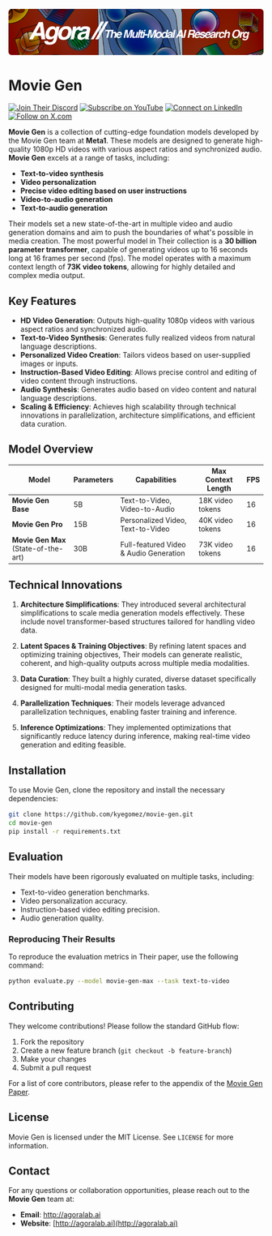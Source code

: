 [![Multi-Modality](agorabanner.png)](https://discord.com/servers/agora-999382051935506503)

# Movie Gen

[![Join Their Discord](https://img.shields.io/badge/Discord-Join%20Their%20server-5865F2?style=for-the-badge&logo=discord&logoColor=white)](https://discord.gg/agora-999382051935506503) [![Subscribe on YouTube](https://img.shields.io/badge/YouTube-Subscribe-red?style=for-the-badge&logo=youtube&logoColor=white)](https://www.youtube.com/@kyegomez3242) [![Connect on LinkedIn](https://img.shields.io/badge/LinkedIn-Connect-blue?style=for-the-badge&logo=linkedin&logoColor=white)](https://www.linkedin.com/in/kye-g-38759a207/) [![Follow on X.com](https://img.shields.io/badge/X.com-Follow-1DA1F2?style=for-the-badge&logo=x&logoColor=white)](https://x.com/kyegomezb)


**Movie Gen** is a collection of cutting-edge foundation models developed by the Movie Gen team at **Meta1**. These models are designed to generate high-quality 1080p HD videos with various aspect ratios and synchronized audio. **Movie Gen** excels at a range of tasks, including:

- **Text-to-video synthesis**
- **Video personalization**
- **Precise video editing based on user instructions**
- **Video-to-audio generation**
- **Text-to-audio generation**

Their models set a new state-of-the-art in multiple video and audio generation domains and aim to push the boundaries of what's possible in media creation. The most powerful model in Their collection is a **30 billion parameter transformer**, capable of generating videos up to 16 seconds long at 16 frames per second (fps). The model operates with a maximum context length of **73K video tokens**, allowing for highly detailed and complex media output.

## Key Features

- **HD Video Generation**: Outputs high-quality 1080p videos with various aspect ratios and synchronized audio.
- **Text-to-Video Synthesis**: Generates fully realized videos from natural language descriptions.
- **Personalized Video Creation**: Tailors videos based on user-supplied images or inputs.
- **Instruction-Based Video Editing**: Allows precise control and editing of video content through instructions.
- **Audio Synthesis**: Generates audio based on video content and natural language descriptions.
- **Scaling & Efficiency**: Achieves high scalability through technical innovations in parallelization, architecture simplifications, and efficient data curation.

## Model Overview

| **Model**                    | **Parameters** | **Capabilities**                              | **Max Context Length** | **FPS** |
|------------------------------|----------------|-----------------------------------------------|------------------------|---------|
| **Movie Gen Base**            | 5B             | Text-to-Video, Video-to-Audio                 | 18K video tokens        | 16      |
| **Movie Gen Pro**             | 15B            | Personalized Video, Text-to-Video             | 40K video tokens        | 16      |
| **Movie Gen Max** (State-of-the-art) | 30B        | Full-featured Video & Audio Generation        | 73K video tokens        | 16      |

## Technical Innovations

1. **Architecture Simplifications**: They introduced several architectural simplifications to scale media generation models effectively. These include novel transformer-based structures tailored for handling video data.
   
2. **Latent Spaces & Training Objectives**: By refining latent spaces and optimizing training objectives, Their models can generate realistic, coherent, and high-quality outputs across multiple media modalities.

3. **Data Curation**: They built a highly curated, diverse dataset specifically designed for multi-modal media generation tasks.

4. **Parallelization Techniques**: Their models leverage advanced parallelization techniques, enabling faster training and inference.

5. **Inference Optimizations**: They implemented optimizations that significantly reduce latency during inference, making real-time video generation and editing feasible.

## Installation

To use Movie Gen, clone the repository and install the necessary dependencies:

```bash
git clone https://github.com/kyegomez/movie-gen.git
cd movie-gen
pip install -r requirements.txt
```
<!-- 
## Usage

### Text-to-Video Generation

To generate a video from text, use the following script:

```python
from movie_gen import MovieGenModel

# Initialize the model
model = MovieGenModel.load_pretrained('movie-gen-max')

# Provide yTheir text prompt
text_prompt = "A serene beach at sunset with waves crashing gently."

# Generate video
generated_video = model.generate_video(text_prompt)

# Save the video
generated_video.save("beach_sunset.mp4")
```

### Personalized Video Creation

You can create personalized videos by providing an image of the subject:

```python
from movie_gen import MovieGenModel

# Initialize the model
model = MovieGenModel.load_pretrained('movie-gen-pro')

# Provide a user image and text prompt
user_image = "path_to_user_image.jpg"
text_prompt = "A person running in a scenic mountain range."

# Generate personalized video
personalized_video = model.generate_personalized_video(user_image, text_prompt)

# Save the video
personalized_video.save("personalized_video.mp4")
```

### Video Editing with Instructions

To edit an existing video based on instructions, use the script below:

```python
from movie_gen import MovieGenModel

# Initialize the model
model = MovieGenModel.load_pretrained('movie-gen-max')

# Provide a video and edit instructions
video_path = "path_to_existing_video.mp4"
edit_instructions = "Change the sky to a bright pink sunset."

# Perform video editing
edited_video = model.edit_video(video_path, edit_instructions)

# Save the edited video
edited_video.save("edited_video.mp4")
```

## Model Training

To train yTheir own version of the Movie Gen models, follow the steps below:

1. Prepare yTheir dataset following Their data curation guidelines.
2. Run the training script:
   ```bash
   python train.py --config configs/movie_gen_max.yaml
   ``` -->

<!-- ### Training Configurations

The available model configurations are stored in the `configs/` directory. For example, to train the 30B parameter model (`movie-gen-max`), use the following configuration:

```yaml
model:
  name: movie-gen-max
  parameters: 30B
  context_length: 73K
  fps: 16
  tasks:
    - text-to-video
    - video-personalization
    - video-editing
``` -->

## Evaluation

Their models have been rigorously evaluated on multiple tasks, including:

- Text-to-video generation benchmarks.
- Video personalization accuracy.
- Instruction-based video editing precision.
- Audio generation quality.

### Reproducing Their Results

To reproduce the evaluation metrics in Their paper, use the following command:

```bash
python evaluate.py --model movie-gen-max --task text-to-video
```

## Contributing

They welcome contributions! Please follow the standard GitHub flow:

1. Fork the repository
2. Create a new feature branch (`git checkout -b feature-branch`)
3. Make your changes
4. Submit a pull request

For a list of core contributors, please refer to the appendix of the [Movie Gen Paper](link_to_paper).

## License

Movie Gen is licensed under the MIT License. See `LICENSE` for more information.

## Contact

For any questions or collaboration opportunities, please reach out to the **Movie Gen** team at:

- **Email**: http://agoralab.ai
- **Website**: [http://agoralab.ai](http://agoralab.ai)